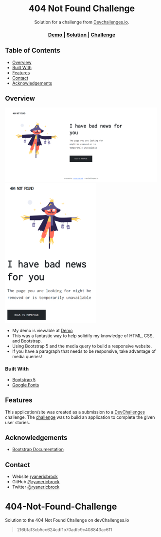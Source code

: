 <h1 align="center">404 Not Found Challenge</h1>

<div align="center">
   Solution for a challenge from  <a href="http://devchallenges.io" target="_blank">Devchallenges.io</a>.
</div>

<div align="center">
  <h3>
    <a href="https://ryanericbrock.github.io/404-Not-Found-Challenge/">
      Demo
    </a>
    <span> | </span>
    <a href="https://devchallenges.io/solutions/4ASSTtQowi6HLqq7U8Hs">
      Solution
    </a>
    <span> | </span>
    <a href="https://devchallenges.io/challenges/wBunSb7FPrIepJZAg0sY">
      Challenge
    </a>
  </h3>
</div>

<!-- TABLE OF CONTENTS -->

## Table of Contents

- [Overview](#overview)
- [Built With](#built-with)
- [Features](#features)
- [Contact](#contact)
- [Acknowledgements](#acknowledgements)

<!-- OVERVIEW -->

## Overview

<img src="images/404-Laptop.PNG" style="width: 500px">
<img src="images/404-Mobile.PNG" style="width: 300px">

- My demo is viewable at <a href="https://ryanericbrock.github.io/404-Not-Found-Challenge/">Demo</a>
- This was a fantastic way to help solidify my knowledge of HTML, CSS, and Bootstrap.
- Using Bootstrap 5 and the media query to build a responsive website.
- If you have a paragraph that needs to be responsive, take advantage of media queries!

### Built With

- [Bootstrap 5](https://getbootstrap.com/docs/5.0/getting-started/introduction/)
- [Google Fonts](https://fonts.google.com/)

## Features

This application/site was created as a submission to a [DevChallenges](https://devchallenges.io/challenges) challenge. The [challenge](https://devchallenges.io/challenges/wBunSb7FPrIepJZAg0sY) was to build an application to complete the given user stories.

## Acknowledgements

- [Bootstrap Documentation](https://getbootstrap.com/docs/5.0/getting-started/introduction/)

## Contact

- Website [ryanericbrock](https://ryanericbrock.com)
- GitHub [@ryanericbrock](https://github.com/ryanericbrock)
- Twitter [@ryanericbrock](https://twitter.com/ryanericbrock)

# 404-Not-Found-Challenge
Solution to the 404 Not Found Challenge on devChallenges.io
>2f6b1a13cb5cc624cdf1b70adfc9c408843ac611
